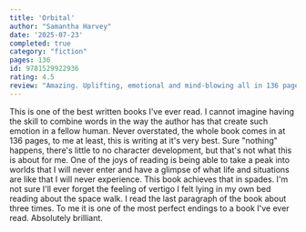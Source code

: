 ```yaml
---
title: 'Orbital'
author: "Samantha Harvey"
date: '2025-07-23'
completed: true
category: "fiction"
pages: 136
id: 9781529922936
rating: 4.5
review: "Amazing. Uplifting, emotional and mind-blowing all in 136 pages."
---
```

This is one of the best written books I've ever read. I cannot imagine having the skill to combine words in the way the author has that create such emotion in a fellow human. Never overstated, the whole book comes in at 136 pages, to me at least, this is writing at it's very best. Sure "nothing" happens, there's little to no character development, but that's not what this is about for me. One of the joys of reading is being able to take a peak into worlds that I will never enter and have a glimpse of what life and situations are like that I will never experience. This book achieves that in spades. I'm not sure I'll ever forget the feeling of vertigo I felt lying in my own bed reading about the space walk. I read the last paragraph of the book about three times. To me it is one of the most perfect endings to a book I've ever read. Absolutely brilliant.
